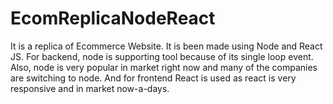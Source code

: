 # EcomReplicaNodeReact
It is a replica of Ecommerce Website. It is been made using Node and React JS. For backend, node is supporting tool because of its single loop event. Also, node is very popular in market right now and many of the companies are switching to node. And for frontend React is used as react is very responsive and in market now-a-days.
